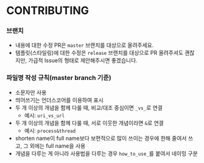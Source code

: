 # CONTRIBUTING

### 브랜치
- 내용에 대한 수정 PR은 `master` 브랜치를 대상으로 올려주세요.
- 템플릿(스타일링)에 대한 수정은 `release` 브랜치를 대상으로 PR 올려주셔도 괜찮지만, 가급적 Issue의 형태로 제안해주시면 좋겠습니다.

### 파일명 작성 규칙(master branch 기준)
- 소문자만 사용
- 띄어쓰기는 언더스코어를 이용하여 표시
- 두 개 이상의 개념을 함께 다룰 때, 비교/대조 중심이면 `_vs_`로 연결
  * 예시: `uri_vs_url`
- 두 개 이상의 개념을 함께 다룰 때, 서로 이웃한 개념이라면 `&`로 연결
  * 예시: `process&thread`
- shorten name이 full name보다 보편적으로 많이 쓰이는 경우에 한해 줄여서 쓰고, 그 외에는 full name을 사용
- 개념을 다루는 게 아니라 사용법을 다루는 경우 `how_to_use_`를 붙여서 네이밍 구분